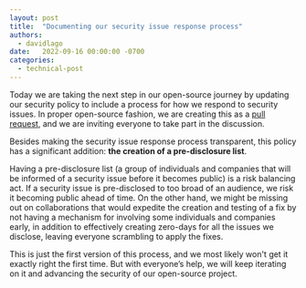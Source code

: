 ```yaml
---
layout: post
title:  "Documenting our security issue response process"
authors:
  - davidlago
date:   2022-09-16 00:00:00 -0700
categories:
  - technical-post
---
```


Today we are taking the next step in our open-source journey by updating our security policy to include a process for how we respond to security issues. In proper open-source fashion, we are creating this as a [pull request](https://github.com/opensearch-project/.github/pull/XXX), and we are inviting everyone to take part in the discussion.

Besides making the security issue response process transparent, this policy has a significant addition: **the creation of a pre-disclosure list**.

Having a pre-disclosure list (a group of individuals and companies that will be informed of a security issue before it becomes public) is a risk balancing act. If a security issue is pre-disclosed to too broad of an audience, we risk it becoming public ahead of time. On the other hand, we might be missing out on collaborations that would expedite the creation and testing of a fix by not having a mechanism for involving some individuals and companies early, in addition to effectively creating zero-days for all the issues we disclose, leaving everyone scrambling to apply the fixes.

This is just the first version of this process, and we most likely won't get it exactly right the first time. But with everyone’s help, we will keep iterating on it and advancing the security of our open-source project.
